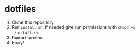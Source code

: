 # dotfiles

1. Clone this repository
2. Run `install.sh`. If needed give run permissions with `chmod +x ./install.sh`.
3. Restart terminal
4. Enjoy!